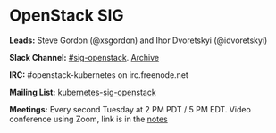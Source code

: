 # OpenStack SIG

**Leads:** Steve Gordon (@xsgordon) and Ihor Dvoretskyi (@idvoretskyi)

**Slack Channel:** [#sig-openstack](https://kubernetes.slack.com/messages/sig-openstack/).  [Archive](http://kubernetes.slackarchive.io/sig-openstack/)

**IRC:** #openstack-kubernetes on irc.freenode.net

**Mailing List:** [kubernetes-sig-openstack](https://groups.google.com/forum/#!forum/kubernetes-sig-openstack)

**Meetings:** Every second Tuesday at 2 PM PDT / 5 PM EDT. Video conference using Zoom, link is in the [notes](https://docs.google.com/document/d/1iAQ3LSF_Ky6uZdFtEZPD_8i6HXeFxIeW4XtGcUJtPyU/edit#
)
